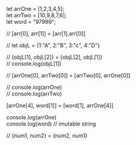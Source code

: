   
let arrOne = [1,2,3,4,5];  
let arrTwo = [10,9,8,7,6];  
let word = "97999";  
  
// [arr[0], arr[1]] = [arr[1],arr[0]]  
  
  
// let objL = {1:"A", 2:"B", 3:"c", 4:"D"}  
  
  
// {objL[1], objL[2]} = {objL[2], objL[1]}  
// console.log(objL[1])  
  
  
  
// [arrOne[0], arrTwo[0]] = [arrTwo[0], arrOne[0]]  
  
// console.log(arrOne)  
// console.log(arrTwo)  
  
[arrOne[4], word[1]] = [word[1], arrOne[4]]  
  
console.log(arrOne)  
console.log(word) // imutable string  
  
// {num1, num2} = {num2, num1}